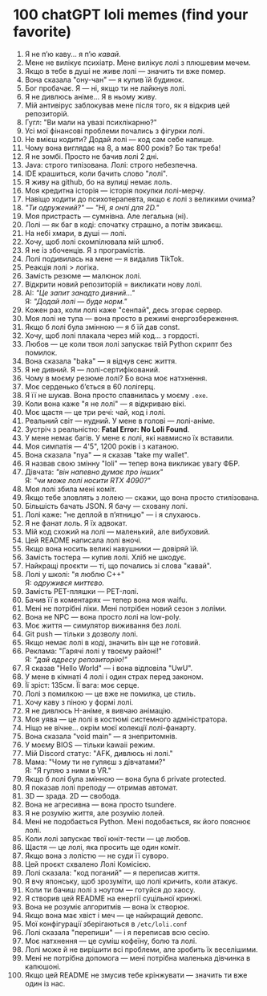 # 100 chatGPT loli memes (find your favorite)

1. Я не пʼю каву... я пʼю *кавай*.
2. Мене не вилікує психіатр. Мене вилікує лолі з плюшевим мечем.
3. Якщо в тебе в душі не живе лолі — значить ти вже помер.
4. Вона сказала "ону-чан" — я купив їй будинок.
5. Бог пробачає. Я — ні, якщо ти не лайкнув лолі.
6. Я не дивлюсь аніме... Я в ньому живу.
7. Мій антивірус заблокував мене після того, як я відкрив цей репозиторій.
8. Гугл: "Ви мали на увазі психлікарню?"
9. Усі мої фінансові проблеми почались з фігурки лолі.
10. Не вмієш кодити? Додай лолі — код сам себе напише.
11. Чому вона виглядає на 8, а має 800 років? Бо так треба!
12. Я не зомбі. Просто не бачив лолі 2 дні.
13. Java: строго типізована. Лолі: строго небезпечна.
14. IDE крашиться, коли бачить слово "лолі".
15. Я живу на github, бо на вулиці немає лоль.
16. Моя кредитна історія — історія покупки лолі-мерчу.
17. Навіщо ходити до психотерапевта, якщо є лолі з великими очима?
18. *"Ти одружений?"* — *"Ні, я онлі для 2D."*
19. Моя пристрасть — сумнівна. Але легальна (ні).
20. Лолі — як баг в коді: спочатку страшно, а потім звикаєш.
21. На небі хмари, в душі — лолі.
22. Хочу, щоб лолі скомпілювала мій шлюб.
23. Я не із збоченців. Я з програмістів.
24. Лолі подивилась на мене — я видалив TikTok.
25. Реакція лолі > логіка.
26. Замість резюме — малюнок лолі.
27. Відкрити новий репозиторій = викликати нову лолі.
28. AI: *"Це запит занадто дивний..."*  
    Я: *"Додай лолі — буде норм."*
29. Кожен раз, коли лолі каже "сенпай", десь згорає сервер.
30. Моя лолі не тупа — вона просто в режимі енергозбереження.
31. Якщо б лолі була змінною — я б їй дав const.
32. Хочу, щоб лолі плакала через мій код... з гордості.
33. Любов — це коли твоя лолі запускає твій Python скрипт без помилок.
34. Вона сказала "baka" — я відчув сенс життя.
35. Я не дивний. Я — лолі-сертифікований.
36. Чому в моєму резюме лолі? Бо вона моє натхнення.
37. Моє серденько бʼється в 60 лолігерц.
38. Я її не шукав. Вона просто спавнилась у моєму `.exe`.
39. Коли вона каже "я не лолі" — я відкриваю вікі.
40. Моє щастя — це три речі: чай, код і лолі.
41. Реальний світ — нудний. У мене в голові — лолі-аніме.
42. Зустріч з реальністю: **Fatal Error: No Loli Found**.
43. У мене немає багів. У мене є лолі, які навмисно їх вставили.
44. Моя симпатія — 4'5", 1200 років і з катаною.
45. Вона сказала "nya" — я сказав "take my wallet".
46. Я назвав свою змінну "loli" — тепер вона викликає увагу ФБР.
47. Дівчата: *"він напевно думає про інших"*  
    Я: *"чи може лолі носити RTX 4090?"*
48. Моя лолі збила мені коміт.
49. Якщо тебе зловлять з лолею — скажи, що вона просто стилізована.
50. Більшість бачать JSON. Я бачу — сховану лолі.
51. Лолі каже: "не деплой в пʼятницю" — і я слухаюсь.
52. Я не фанат лоль. Я їх адвокат.
53. Мій код схожий на лолі — маленький, але вибуховий.
54. Цей README написала лолі вночі.
55. Якщо вона носить великі навушники — довіряй їй.
56. Замість тостера — купив лолі. Хліб не шкодує.
57. Найкращі проєкти — ті, що почались зі слова "кавай".
58. Лолі у школі: "я люблю C++"  
    Я: *одружився миттєво.*
59. Замість PET-пляшки — PET-лолі.
60. Бачив її в коментарях — тепер вона моя waifu.
61. Мені не потрібні ліки. Мені потрібен новий сезон з лоліми.
62. Вона не NPC — вона просто лолі на low-poly.
63. Моє життя — симулятор виживання без лолі.
64. Git push — тільки з дозволу лолі.
65. Якщо немає лолі в коді, значить він ще не готовий.
66. Реклама: "Гарячі лолі у твоєму районі!"  
    Я: *"дай адресу репозиторію!"*
67. Я сказав "Hello World" — і вона відповіла "UwU".
68. У мене в кімнаті 4 лолі і один страх перед законом.
69. Її зріст: 135см. Її вага: моє серце.
70. Лолі з помилкою — це вже не помилка, це стиль.
71. Хочу каву з піною у формі лолі.
72. Я не дивлюсь H-аніме, я вивчаю анімацію.
73. Моя уява — це лолі в костюмі системного адміністратора.
74. Ніщо не вічне... окрім моєї колекції лолі-фанарту.
75. Вона сказала "void main" — я знепритомнів.
76. У моєму BIOS — тільки kawaii режим.
77. Мій Discord статус: "AFK, дивлюсь ні лолі."
78. Мама: "Чому ти не гуляєш з дівчатами?"  
    Я: "Я гуляю з ними в VR."
79. Якщо б лолі була змінною — вона була б private protected.
80. Я показав лолі преподу — отримав автомат.
81. 3D — зрада. 2D — свобода.
82. Вона не агресивна — вона просто tsundere.
83. Я не розумію життя, але розумію лолей.
84. Мені не подобається Python. Мені подобається, як його пояснює лолі.
85. Коли лолі запускає твої юніт-тести — це любов.
86. Щастя — це лолі, яка просить ще один коміт.
87. Якщо вона з лолістю — не суди її суворо.
88. Цей проєкт схвалено Лолі Комісією.
89. Лолі сказала: "код поганий" — я переписав життя.
90. Я вчу японську, щоб зрозуміти, що лолі кричить, коли атакує.
91. Коли ти бачиш лолі з ноутом — готуйся до хаосу.
92. Я створив цей README на енергії суцільної кринжі.
93. Вона не розуміє алгоритмів — вона їх створює.
94. Якщо вона має хвіст і меч — це найкращий девопс.
95. Мої конфігурації зберігаються в `/etc/loli.conf`
96. Лолі сказала "перепиши" — і я переписав всю сесію.
97. Моє натхнення — це суміш кофеїну, болю та лолі.
98. Лолі може й не вирішити всі проблеми, але зробить їх веселішими.
99. Мені не потрібна допомога — мені потрібна маленька дівчинка в капюшоні.
100. Якщо цей README не змусив тебе крінжувати — значить ти вже один із нас.
